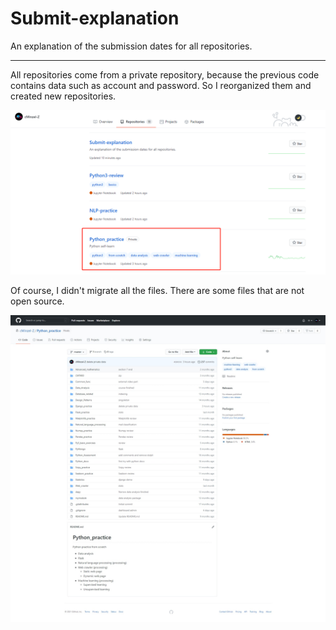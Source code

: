 # Submit-explanation
An explanation of the submission dates for all repositories.
***
All repositories come from a private repository, because the previous code contains data such as account and password. So I reorganized them and created new repositories.

![Private repository](https://github.com/cMinzel-Z/Submit-explanation/blob/2128812139294bb24a114e3087ee835ce54abf19/imgs/exp-1.png)

Of course, I didn't migrate all the files. There are some files that are not open source.

![Overview](https://github.com/cMinzel-Z/Submit-explanation/blob/2128812139294bb24a114e3087ee835ce54abf19/imgs/exp-2.jpeg)

